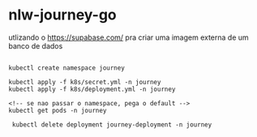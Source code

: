# nlw-journey-go

utlizando o https://supabase.com/ pra criar uma imagem externa de um banco de dados

```

kubectl create namespace journey

kubectl apply -f k8s/secret.yml -n journey
kubectl apply -f k8s/deployment.yml -n journey

<!-- se nao passar o namespace, pega o default -->
kubectl get pods -n journey

 kubectl delete deployment journey-deployment -n journey
```
